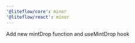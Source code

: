 ```yaml
---
'@liteflow/core': minor
'@liteflow/react': minor
---
```


Add new mintDrop function and useMintDrop hook
